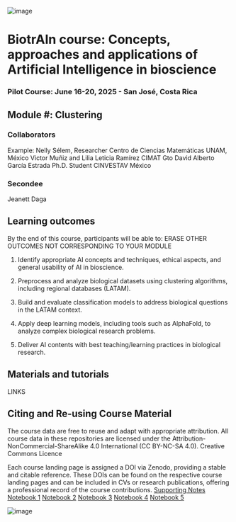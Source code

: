![image](https://github.com/user-attachments/assets/c8f408d4-3f11-4c67-a3b6-7c4442f410e3)

# BiotrAIn course: Concepts, approaches and applications of Artificial Intelligence in bioscience

### Pilot Course: June 16-20, 2025 - San José, Costa Rica

## Module #: Clustering



### Collaborators

Example: Nelly Sélem, Researcher Centro de Ciencias Matemáticas UNAM, México
Victor Muñiz and Lilia Leticia Ramírez CIMAT Gto
David Alberto García Estrada Ph.D. Student CINVESTAV México


### Secondee

Jeanett Daga

## Learning outcomes

By the end of this course, participants will be able to: ERASE OTHER OUTCOMES NOT CORRESPONDING TO YOUR MODULE

1. Identify appropriate AI concepts and techniques, ethical aspects, and general usability of AI in bioscience. 

2. Preprocess and analyze biological datasets using clustering algorithms, including regional databases (LATAM).
    
3. Build and evaluate classification models to address biological questions in the LATAM context.
    
4. Apply deep learning models, including tools such as AlphaFold, to analyze complex biological research problems.
    
5. Deliver AI contents with best teaching/learning practices in biological research.
   
## Materials and tutorials

LINKS 

## Citing and Re-using Course Material
The course data are free to reuse and adapt with appropriate attribution. All course data in these repositories are licensed under the Attribution-NonCommercial-ShareAlike 4.0 International (CC BY-NC-SA 4.0). Creative Commons Licence

Each course landing page is assigned a DOI via Zenodo, providing a stable and citable reference. These DOIs can be found on the respective course landing pages and can be included in CVs or research publications, offering a professional record of the course contributions.
[Supporting Notes](https://docs.google.com/document/d/1RNrY1eII0ZJ00_ZcJ_mUGt7a2jp4YI8S/edit?usp=sharing&ouid=108688812954230337046&rtpof=true&sd=true)
[Notebook 1](https://colab.research.google.com/drive/13IgS-6J_gzDYdTlPzp4cxVk3pbZe05dZ?usp=sharing)
[Notebook 2](https://colab.research.google.com/drive/1h7PQhuDl-GZ3a4JTz4-k0Ybk2KfOcb_A?usp=sharing)
[Notebook 3]()
[Notebook 4]()
[Notebook 5]()

![image](https://github.com/user-attachments/assets/33d0775f-902c-4a0c-8bbc-6a7c7947a132)
